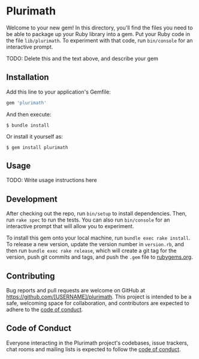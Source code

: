 # Plurimath

Welcome to your new gem! In this directory, you'll find the files you need to be able to package up your Ruby library into a gem. Put your Ruby code in the file `lib/plurimath`. To experiment with that code, run `bin/console` for an interactive prompt.

TODO: Delete this and the text above, and describe your gem

## Installation

Add this line to your application's Gemfile:

```ruby
gem 'plurimath'
```

And then execute:

    $ bundle install

Or install it yourself as:

    $ gem install plurimath

## Usage

TODO: Write usage instructions here

## Development

After checking out the repo, run `bin/setup` to install dependencies. Then, run `rake spec` to run the tests. You can also run `bin/console` for an interactive prompt that will allow you to experiment.

To install this gem onto your local machine, run `bundle exec rake install`. To release a new version, update the version number in `version.rb`, and then run `bundle exec rake release`, which will create a git tag for the version, push git commits and tags, and push the `.gem` file to [rubygems.org](https://rubygems.org).

## Contributing

Bug reports and pull requests are welcome on GitHub at https://github.com/[USERNAME]/plurimath. This project is intended to be a safe, welcoming space for collaboration, and contributors are expected to adhere to the [code of conduct](https://github.com/[USERNAME]/plurimath/blob/master/CODE_OF_CONDUCT.md).


## Code of Conduct

Everyone interacting in the Plurimath project's codebases, issue trackers, chat rooms and mailing lists is expected to follow the [code of conduct](https://github.com/[USERNAME]/plurimath/blob/master/CODE_OF_CONDUCT.md).
